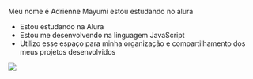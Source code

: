 Meu nome é Adrienne Mayumi estou estudando no alura
- Estou estudando na Alura
- Estou me desenvolvendo na linguagem JavaScript
- Utilizo esse espaço para minha organização e
compartilhamento dos meus projetos desenvolvidos

![](https://media.tenor.com/V6y0G_YfqBgAAAAM/goofy-dog-smiling-goofy.gif)
